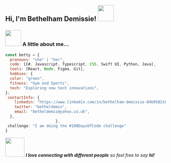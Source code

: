 
<h2> Hi, I'm Bethelham Demissie! <img src="https://media.giphy.com/media/mGcNjsfWAjY5AEZNw6/giphy.gif" width="50"></h2>

### <img src="https://media.giphy.com/media/VgCDAzcKvsR6OM0uWg/giphy.gif" width="50"> A little about me...  

```javascript
const betty = {
  pronouns: "she" | "her",
  code: [C#, Javascript, Typescript, CSS, Swift UI, Python, Java],
  tools: [React, Node, Figma, Git],
  hobbies: {
  color: "green",
  fitness: "Gym and Sports",
  tech: "Exploring new tech innovations",
};
 contactInfo: {
    linkedin: "https://www.linkedin.com/in/bethelham-demissie-84b958216e",
    twitter: "betheldemis",
    email: "betheldemis@yahoo.co.uk",
  },
                      },
 challenge: "I am doing the #100DaysOfCode challenge"
}
```

<img src="https://media.giphy.com/media/LnQjpWaON8nhr21vNW/giphy.gif" width="60"> <em><b>I love connecting with different people</b> so feel free to say <b>hi!</b></em>

